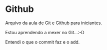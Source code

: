 # Github

Arquivo da aula de Git e Github para iniciantes.

Estou aprendendo a mexer no Git...:-D

Entendi o que o commit faz e o add.
